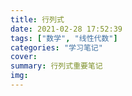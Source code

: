 ```yaml
---
title: 行列式
date: 2021-02-28 17:52:39
tags: ["数学", "线性代数"]
categories: "学习笔记"
cover:
summary: 行列式重要笔记
img:
---
```

